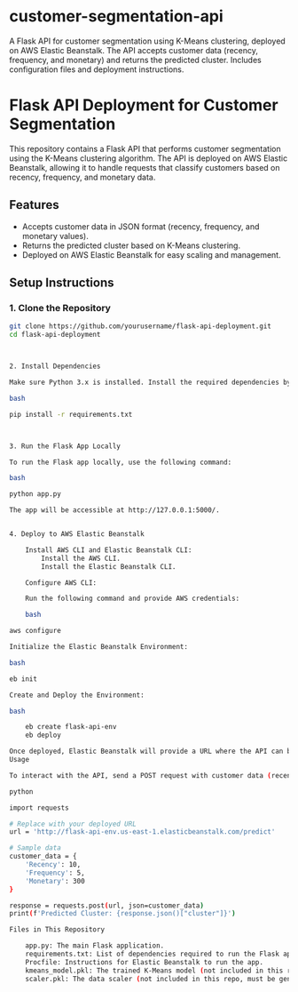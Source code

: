 # customer-segmentation-api
A Flask API for customer segmentation using K-Means clustering, deployed on AWS Elastic Beanstalk. The API accepts customer data (recency, frequency, and monetary) and returns the predicted cluster. Includes configuration files and deployment instructions.


# Flask API Deployment for Customer Segmentation

This repository contains a Flask API that performs customer segmentation using the K-Means clustering algorithm. The API is deployed on AWS Elastic Beanstalk, allowing it to handle requests that classify customers based on recency, frequency, and monetary data.

## Features

- Accepts customer data in JSON format (recency, frequency, and monetary values).
- Returns the predicted cluster based on K-Means clustering.
- Deployed on AWS Elastic Beanstalk for easy scaling and management.
  
## Setup Instructions

### 1. Clone the Repository

```bash
git clone https://github.com/yourusername/flask-api-deployment.git
cd flask-api-deployment



2. Install Dependencies

Make sure Python 3.x is installed. Install the required dependencies by running:

bash

pip install -r requirements.txt



3. Run the Flask App Locally

To run the Flask app locally, use the following command:

bash

python app.py

The app will be accessible at http://127.0.0.1:5000/.


4. Deploy to AWS Elastic Beanstalk

    Install AWS CLI and Elastic Beanstalk CLI:
        Install the AWS CLI.
        Install the Elastic Beanstalk CLI.

    Configure AWS CLI:

    Run the following command and provide AWS credentials:

    bash

aws configure

Initialize the Elastic Beanstalk Environment:

bash

eb init

Create and Deploy the Environment:

bash

    eb create flask-api-env
    eb deploy

Once deployed, Elastic Beanstalk will provide a URL where the API can be accessed.
Usage

To interact with the API, send a POST request with customer data (recency, frequency, monetary):

python

import requests

# Replace with your deployed URL
url = 'http://flask-api-env.us-east-1.elasticbeanstalk.com/predict'

# Sample data
customer_data = {
    'Recency': 10,
    'Frequency': 5,
    'Monetary': 300
}

response = requests.post(url, json=customer_data)
print(f'Predicted Cluster: {response.json()["cluster"]}')

Files in This Repository

    app.py: The main Flask application.
    requirements.txt: List of dependencies required to run the Flask app.
    Procfile: Instructions for Elastic Beanstalk to run the app.
    kmeans_model.pkl: The trained K-Means model (not included in this repo, must be generated).
    scaler.pkl: The data scaler (not included in this repo, must be generated).
